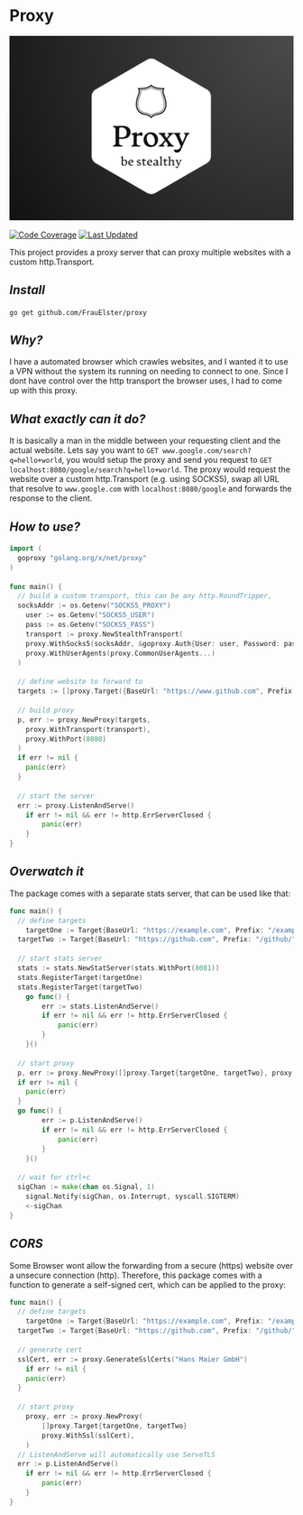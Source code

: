 # Proxy

<p align="center">
  <img src="assets/logo.png" alt="Project Logo" width="800">
</p>

[![Code Coverage](https://img.shields.io/badge/coverage-58%25-brightgreen)](#)
[![Last Updated](https://img.shields.io/badge/updated-2023.11.29-brightgreen)](#)

This project provides a proxy server that can proxy multiple websites with a custom http.Transport.

## _Install_

`go get github.com/FrauElster/proxy`

## _Why?_ 

I have a automated browser which crawles websites, and I wanted it to use a VPN without the system its running on needing to connect to one. Since I dont have control over the http transport the browser uses, I had to come up with this proxy.

## _What exactly can it do?_ 

It is basically a man in the middle between your requesting client and the actual website.
Lets say you want to `GET www.google.com/search?q=hello+world`, you would setup the proxy and send you request to `GET localhost:8080/google/search?q=hello+world`. The proxy would request the website over a custom http.Transport (e.g. using SOCKS5), swap all URL that resolve to `www.google.com` with `localhost:8080/google` and forwards the response to the client.

## _How to use?_

```go
import (
  goproxy "golang.org/x/net/proxy"
)

func main() {
  // build a custom transport, this can be any http.RoundTripper,
  socksAddr := os.Getenv("SOCKS5_PROXY")
	user := os.Getenv("SOCKS5_USER")
	pass := os.Getenv("SOCKS5_PASS")
	transport := proxy.NewStealthTransport(
    proxy.WithSocks5(socksAddr, &goproxy.Auth{User: user, Password: pass}), 
    proxy.WithUserAgents(proxy.CommonUserAgents...)
  )

  // define website to forward to
  targets := []proxy.Target({BaseUrl: "https://www.github.com", Prefix:  "/github/"})

  // build proxy
  p, err := proxy.NewProxy(targets, 
    proxy.WithTransport(transport), 
    proxy.WithPort(8080)
  )
  if err != nil {
    panic(err)
  }

  // start the server
  err := proxy.ListenAndServe()
	if err != nil && err != http.ErrServerClosed {
		panic(err)
	}
}
```

## _Overwatch it_

The package comes with a separate stats server, that can be used like that:

```go
func main() {
  // define targets
	targetOne := Target{BaseUrl: "https://example.com", Prefix: "/example/"}
  targetTwo := Target{BaseUrl: "https://github.com", Prefix: "/github/"}
	
  // start stats server
  stats := stats.NewStatServer(stats.WithPort(8081))
  stats.RegisterTarget(targetOne)
  stats.RegisterTarget(targetTwo)
	go func() {
		err := stats.ListenAndServe()
		if err != nil && err != http.ErrServerClosed {
			panic(err)
		}
	}()

  // start proxy
  p, err := proxy.NewProxy([]proxy.Target{targetOne, targetTwo}, proxy.WithPort(8080))
  if err != nil {
    panic(err)
  }
  go func() {
		err := p.ListenAndServe()
		if err != nil && err != http.ErrServerClosed {
			panic(err)
		}
	}()

  // wait for ctrl+c
  sigChan := make(chan os.Signal, 1)
	signal.Notify(sigChan, os.Interrupt, syscall.SIGTERM)
	<-sigChan
}
```

## _CORS_

Some Browser wont allow the forwarding from a secure (https) website over a unsecure connection (http).
Therefore, this package comes with a function to generate a self-signed cert, which can be applied to the proxy:

```go
func main() {
  // define targets
	targetOne := Target{BaseUrl: "https://example.com", Prefix: "/example/"}
  targetTwo := Target{BaseUrl: "https://github.com", Prefix: "/github/"}

  // generate cert
  sslCert, err := proxy.GenerateSslCerts("Hans Maier GmbH")
	if err != nil {
    panic(err)
  }

  // start proxy
	proxy, err := proxy.NewProxy(
		[]proxy.Target{targetOne, targetTwo}
		proxy.WithSsl(sslCert),
	)
  // ListenAndServe will automatically use ServeTLS
  err := p.ListenAndServe()
	if err != nil && err != http.ErrServerClosed {
		panic(err)
	}
}
```